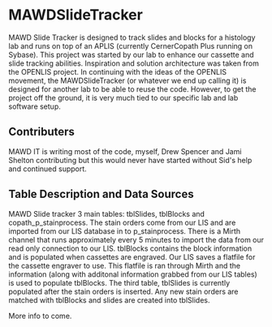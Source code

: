 # MAWDSlideTracker

MAWD Slide Tracker is designed to track slides and blocks for a histology lab and runs on top of an APLIS (currently CernerCopath Plus running on Sybase).  This project was started by our lab to enhance our cassette and slide tracking abilities.  Inspiration and solution architecture was taken from the OPENLIS project.  In continuing with the ideas of the OPENLIS movement, the MAWDSlideTracker (or whatever we end up calling it) is designed for another lab to be able to reuse the code.  However, to get the project off the ground, it is very much tied to our specific lab and lab software setup.

## Contributers

MAWD IT is writing most of the code, myself, Drew Spencer and Jami Shelton contributing  but this would never have started without Sid's help and continued support.

## Table Description and Data Sources

MAWD Slide tracker 3 main tables:  tblSlides, tblBlocks and copath_p_stainprocess.  The stain orders come from our LIS and are imported from our LIS database in to p_stainprocess.  There is a Mirth channel that runs approximately every 5 minutes to import the data from our read only connection to our LIS.  tblBlocks contains the block information and is populated when cassettes are engraved.  Our LIS saves a flatfile for the cassette engraver to use.  This flatfile is ran through Mirth and the information (along with additonal information grabbed from our LIS tables) is used to populate tblBlocks.  The third table, tblSlides is currently populated after the stain orders is inserted.  Any new stain orders are matched with tblBlocks and slides are created into tblSlides.


More info to come.

